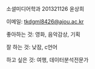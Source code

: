 소셜미디어학과 201321126 윤상희	

이메일: tkdgml8426@ajou.ac.kr

좋아하는 것: 영화, 음악감상, 기획

잘 하는 것: 낮잠, c언어

하고 싶은 것: 여행, 데이터분석전문가
